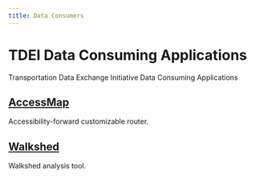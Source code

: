 ```yaml
---
title: Data Consumers
---
```


# TDEI Data Consuming Applications

Transportation Data Exchange Initiative Data Consuming Applications

## [AccessMap](accessmap/index.md)

Accessibility-forward customizable router.

## [Walkshed](walkshed/index.md)

Walkshed analysis tool.
